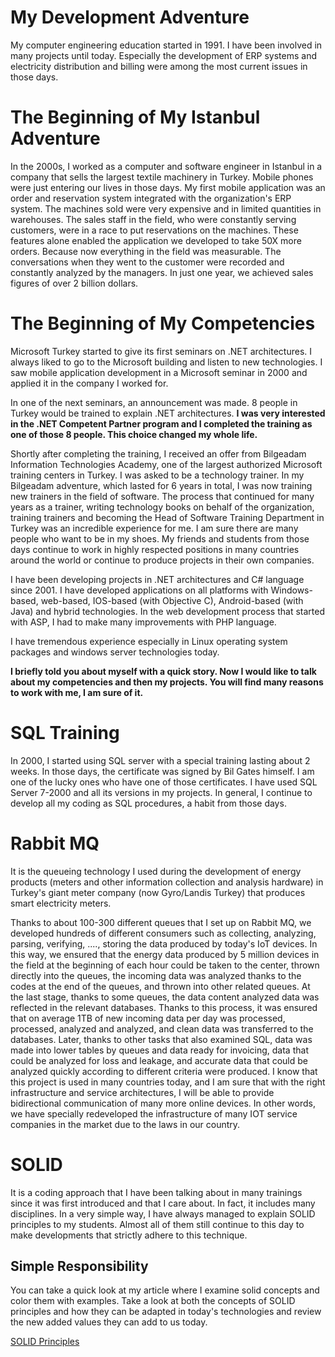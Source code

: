 # My Development Adventure
My computer engineering education started in 1991. I have been involved in many projects until today. Especially the development of ERP systems and electricity distribution and billing were among the most current issues in those days.
# The Beginning of My Istanbul Adventure
In the 2000s, I worked as a computer and software engineer in Istanbul in a company that sells the largest textile machinery in Turkey. Mobile phones were just entering our lives in those days. My first mobile application was an order and reservation system integrated with the organization's ERP system. The machines sold were very expensive and in limited quantities in warehouses. The sales staff in the field, who were constantly serving customers, were in a race to put reservations on the machines. These features alone enabled the application we developed to take 50X more orders. Because now everything in the field was measurable. The conversations when they went to the customer were recorded and constantly analyzed by the managers. In just one year, we achieved sales figures of over 2 billion dollars.
# The Beginning of My Competencies
Microsoft Turkey started to give its first seminars on .NET architectures. I always liked to go to the Microsoft building and listen to new technologies. I saw mobile application development in a Microsoft seminar in 2000 and applied it in the company I worked for.

In one of the next seminars, an announcement was made. 8 people in Turkey would be trained to explain .NET architectures. **I was very interested in the .NET Competent Partner program and I completed the training as one of those 8 people. This choice changed my whole life.**

Shortly after completing the training, I received an offer from Bilgeadam Information Technologies Academy, one of the largest authorized Microsoft training centers in Turkey. I was asked to be a technology trainer. In my Bilgeadam adventure, which lasted for 6 years in total, I was now training new trainers in the field of software. The process that continued for many years as a trainer, writing technology books on behalf of the organization, training trainers and becoming the Head of Software Training Department in Turkey was an incredible experience for me. I am sure there are many people who want to be in my shoes. My friends and students from those days continue to work in highly respected positions in many countries around the world or continue to produce projects in their own companies.

I have been developing projects in .NET architectures and C# language since 2001. I have developed applications on all platforms with Windows-based, web-based, IOS-based (with Objective C), Android-based (with Java) and hybrid technologies. In the web development process that started with ASP, I had to make many improvements with PHP language. 

I have tremendous experience especially in Linux operating system packages and windows server technologies today. 

**I briefly told you about myself with a quick story. Now I would like to talk about my competencies and then my projects. You will find many reasons to work with me, I am sure of it.**

# SQL Training
In 2000, I started using SQL server with a special training lasting about 2 weeks. In those days, the certificate was signed by Bil Gates himself. I am one of the lucky ones who have one of those certificates.
I have used SQL Server 7-2000 and all its versions in my projects. In general, I continue to develop all my coding as SQL procedures, a habit from those days.

# Rabbit MQ
It is the queueing technology I used during the development of energy products (meters and other information collection and analysis hardware) in Turkey's giant meter company (now Gyro/Landis Turkey) that produces smart electricity meters. 

Thanks to about 100-300 different queues that I set up on Rabbit MQ, we developed hundreds of different consumers such as collecting, analyzing, parsing, verifying, ...., storing the data produced by today's IoT devices. In this way, we ensured that the energy data produced by 5 million devices in the field at the beginning of each hour could be taken to the center, thrown directly into the queues, the incoming data was analyzed thanks to the codes at the end of the queues, and thrown into other related queues. At the last stage, thanks to some queues, the data content analyzed data was reflected in the relevant databases. Thanks to this process, it was ensured that on average 1TB of new incoming data per day was processed, processed, analyzed and analyzed, and clean data was transferred to the databases. Later, thanks to other tasks that also examined SQL, data was made into lower tables by queues and data ready for invoicing, data that could be analyzed for loss and leakage, and accurate data that could be analyzed quickly according to different criteria were produced. I know that this project is used in many countries today, and I am sure that with the right infrastructure and service architectures, I will be able to provide bidirectional communication of many more online devices. In other words, we have specially redeveloped the infrastructure of many IOT service companies in the market due to the laws in our country.

# SOLID
It is a coding approach that I have been talking about in many trainings since it was first introduced and that I care about. In fact, it includes many disciplines. In a very simple way, I have always managed to explain SOLID principles to my students. Almost all of them still continue to this day to make developments that strictly adhere to this technique.

## Simple Responsibility
You can take a quick look at my article where I examine solid concepts and color them with examples. Take a look at both the concepts of SOLID principles and how they can be adapted in today's technologies and review the new added values they can add to us today.

[SOLID Principles](solid.md)


